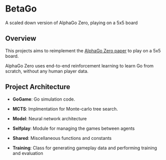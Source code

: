 # BetaGo
A scaled down version of AlphaGo Zero, playing on a 5x5 board

## Overview

This projects aims to reimplement the [AlphaGo Zero paper](https://www.nature.com/articles/nature24270) to play on a 5x5 board.

AlphaGo Zero uses end-to-end reinforcement learning to learn Go from scratch, without any human player data.

## Project Architecture

* **GoGame**: Go simulation code.

* **MCTS**: Implmentation for Monte-carlo tree search.

* **Model**: Neural network architecture

* **Selfplay**: Module for managing the games between agents

* **Shared**: Miscellaneous functions and constants

* **Training**: Class for generating gameplay data and performing training and evaluation

